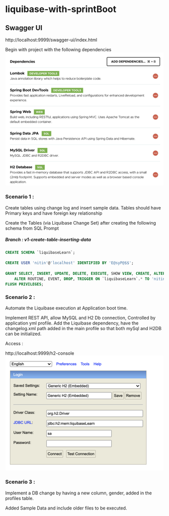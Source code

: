 # liquibase-with-sprintBoot

## Swagger UI
http://localhost:9999/swagger-ui/index.html

Begin with project with the following dependencies
![image](assets/dependencies.png)

### Scenario 1 : 
Create tables using change log and insert sample data. Tables should have Primary keys and have foreign key relationship  

Create the Tables (via Liquibase Change Set) after creating the following schema from SQL Prompt

##### __Branch : v1-create-table-inserting-data__

```sql
CREATE SCHEMA `liquibaseLearn`;

CREATE USER 'nitin'@'localhost' IDENTIFIED BY 'E@syP@$$';

GRANT SELECT, INSERT, UPDATE, DELETE, EXECUTE, SHOW VIEW, CREATE, ALTER, REFERENCES, INDEX, CREATE VIEW, CREATE ROUTINE,
	ALTER ROUTINE, EVENT, DROP, TRIGGER ON `liquibaseLearn`.* TO 'nitin'@'localhost';
FLUSH PRIVILEGES;
```

### Scenario 2 : 
Automate the Liquibase execution at Application boot time.

Implement REST API, allow MySQL and H2 Db connection, Controlled by application yml profile. Add the Liquibase dependency, 
have the changelog.xml path added in the main profile so that both mySql and H2DB can be initialized.

Access :

http://localhost:9999/h2-console
![](assets/h2.png)

### Scenario 3 :
Implement a DB change by having a new column, gender, added in the profiles table.

Added Sample Data  and include older files to be executed.
